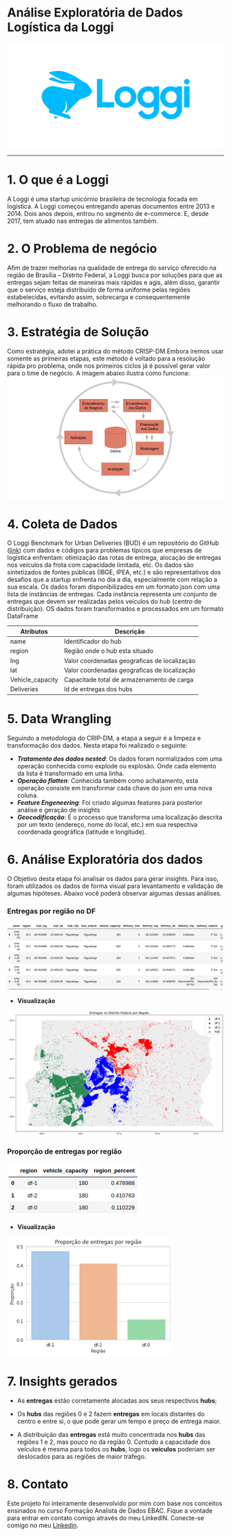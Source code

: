 # Análise Exploratória de Dados Logística da Loggi


![alt text](https://github.com/kedimo-cd/Analise_Logistica_da_loggi/blob/main/img/Loggi.png)
*******
# 1. O que é a Loggi

A Loggi é uma startup unicórnio brasileira de tecnologia focada em logística. A Loggi começou entregando apenas documentos entre 2013 e 2014. Dois anos depois, entrou no segmento de e-commerce. E, desde 2017, tem atuado nas entregas de alimentos também.


# 2. O Problema de negócio

 Afim de trazer melhorias na qualidade de entrega do serviço oferecido na região de Brasília – Distrito Federal, a Loggi busca por soluções para que as entregas sejam feitas de maneiras mais rápidas e agis, além disso, garantir que o serviço esteja distribuído de forma uniforme pelas regiões estabelecidas, evitando assim, sobrecarga e consequentemente melhorando o fluxo de trabalho.
 
# 3. Estratégia de Solução
 Como estratégia, adotei a prática do método CRISP-DM.Embora iremos usar somente as primeiras etapas, este método é voltado para a resolução rápida pro problema, onde nos primeiros ciclos já é possível gerar valor para o time de negócio. 
 A imagem abaixo ilustra como funciona:
![alt text](https://github.com/kedimo-cd/Analise_Logistica_da_loggi/blob/main/img/CRISP-DM.png)

# 4. Coleta de Dados

O Loggi Benchmark for Urban Deliveries (BUD) é um repositório do GitHub ([link](https://github.com/loggi/loggibud)) com dados e códigos para problemas típicos que empresas de logística enfrentam: otimização das rotas de entrega, alocação de entregas nos veículos da frota com capacidade limitada, etc. Os dados são sintetizados de fontes públicas (IBGE, IPEA, etc.) e são representativos dos desafios que a startup enfrenta no dia a dia, especialmente com relação a sua escala.
Os dados foram disponibilizados em um formato json com uma lista de instâncias de entregas. Cada instância representa um conjunto de entregas que devem ser realizadas pelos veículos do hub (centro de distribuição). OS dados foram transformados e processados em um formato DataFrame 
 
| Atributos | Descrição |
| ------ | ------- |
| name | Identificador do hub |
| region | Região onde o hub esta situado |
| lng | Valor coordenadas geograficas de localização|
| lat | Valor coordenadas geograficas de localização |
| Vehicle_capacity | Capacitade total de armazenamento de carga |
| Deliveries | Id de entregas dos hubs |

# 5. Data  Wrangling

Seguindo a metodologia do CRIP-DM, a etapa a seguir é a limpeza e transformação dos dados. Nesta etapa foi realizado o seguinte:

- **_Tratamento dos dados nested_**: Os dados foram normalizados com uma operação conhecida como explode ou explosão. Onde cada elemento da lista é transformado em uma linha.
- **_Operação flatten_**: Conhecida também como achatamento, esta operação consiste em transformar cada chave do json em uma nova coluna.
- **_Feature Engeneering_**: Foi criado algumas features para posterior análise e geração de insights 
- **_Geocodificação_**: É o processo que transforma uma localização descrita por um texto (endereço, nome do local, etc.) em sua respectiva coordenada geográfica (latitude e longitude).

# 6. Análise Exploratória dos dados

O Objetivo desta etapa foi analisar os dados para gerar insights. Para isso, foram utilizados os dados de forma visual para levantamento e validação de algumas hipóteses. Abaixo você poderá observar algumas dessas análises. 

### Entregas por região no DF
![alt text](https://github.com/kedimo-cd/Analise_Logistica_da_loggi/blob/main/img/mapa_hub_tabela.png)

- **Visualização**

![alt text](https://github.com/kedimo-cd/Analise_Logistica_da_loggi/blob/main/img/mapa_hub_df.png)


### Proporção de entregas por região

![alt text](https://github.com/kedimo-cd/Analise_Logistica_da_loggi/blob/main/img/Percentual%20_entregas_regiao.png)

- **Visualização**

![alt text](https://github.com/kedimo-cd/Analise_Logistica_da_loggi/blob/main/img/Entregas_por_regiao.png)

# 7. Insights gerados

- As **entregas** estão corretamente alocadas aos seus respectivos **hubs**;

- Os **hubs** das regiões 0 e 2 fazem **entregas** em locais distantes do centro e entre si, o que pode gerar um tempo e preço de entrega maior.

- A distribuição das **entregas** está muito concentrada nos **hubs** das regiões 1 e 2, mas pouco no da região 0. Contudo a capacidade dos veículos é mesma para todos os **hubs**, logo os **veículos** poderiam ser deslocados para as regiões de maior tráfego.

# 8. Contato

Este projeto foi inteiramente desenvolvido por mim com base nos conceitos ensinados no curso Formação Analista de Dados EBAC. Fique a vontade para entrar em contato comigo através do meu LinkedIN.
Conecte-se comigo no meu [Linkedin](https://www.linkedin.com/in/k%C3%A9dimo-alc%C3%A2ntara-4371ab234/).
